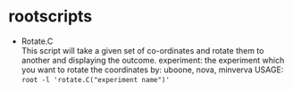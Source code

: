 # rootscripts

* Rotate.C  
This script will take a given set of co-ordinates and rotate them to another
and displaying the outcome.
experiment: the experiment which you want to rotate the coordinates by: uboone, nova, minverva
USAGE: `root -l 'rotate.C("experiment name")'`
